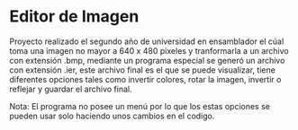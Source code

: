 # Editor de Imagen

Proyecto realizado el segundo año de universidad en ensamblador el cúal toma una imagen no mayor a 640 x 480 pixeles y tranformarla a un archivo con extensión .bmp,
mediante un programa especial se generó un archivo con extensión .ier, este archivo final es el que se puede visualizar, tiene diferentes opciones tales como invertir
colores, rotar la imagen, invertir o reflejar y guardar el archivo final.

Nota: El programa no posee un menú por lo que los estas opciones se pueden usar solo haciendo unos cambios en el codigo.
